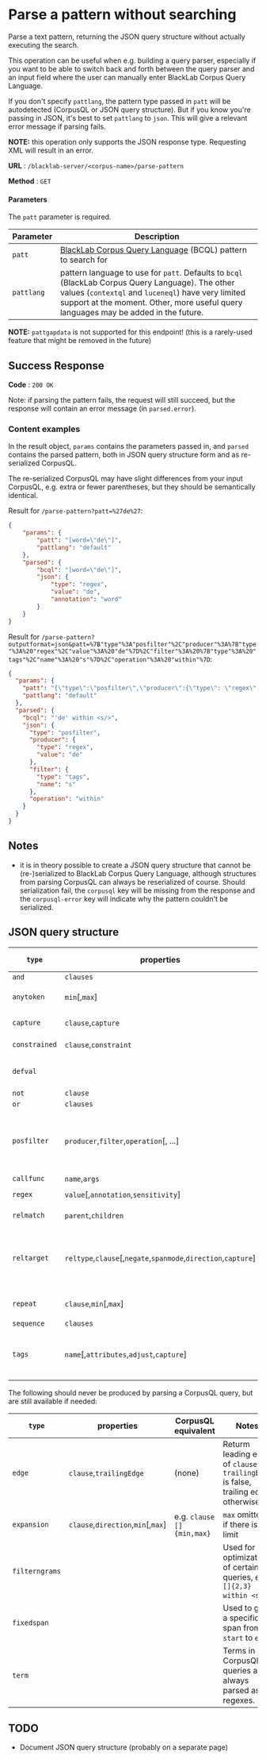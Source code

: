 # Parse a pattern without searching

Parse a text pattern, returning the JSON query structure without actually executing the search.

This operation can be useful when e.g. building a query parser, especially if you want to be able to switch back and forth between the query parser and an input field where the user can manually enter BlackLab Corpus Query Language.

If you don't specify `pattlang`, the pattern type passed in `patt` will be autodetected (CorpusQL or JSON query structure). But if you know you're passing in JSON, it's best to set `pattlang` to `json`. This will give a relevant error message if parsing fails.

**NOTE:** this operation only supports the JSON response type. Requesting XML will result in an error.

**URL** : `/blacklab-server/<corpus-name>/parse-pattern`

**Method** : `GET`

#### Parameters

The `patt` parameter is required.

| Parameter    | Description                                                                                                                                                                                                                                     |
|--------------|-------------------------------------------------------------------------------------------------------------------------------------------------------------------------------------------------------------------------------------------------|
| `patt`       | [BlackLab Corpus Query Language](/guide/query-language/) (BCQL) pattern to search for                                                                                                                                                           |
| `pattlang`   | pattern language to use for `patt`. Defaults to `bcql` (BlackLab Corpus Query Language). The other values (`contextql` and `luceneql`) have very limited support at the moment.  Other, more useful query languages may be added in the future. |

**NOTE:** `pattgapdata` is not supported for this endpoint! (this is a rarely-used feature that might be removed in the future)

## Success Response

**Code** : `200 OK`

Note: if parsing the pattern fails, the request will still succeed, but the response will contain an error message (in `parsed.error`).

### Content examples

In the result object, `params` contains the parameters passed in, and `parsed` contains the parsed pattern, both in JSON query structure form and as re-serialized CorpusQL.

The re-serialized CorpusQL may have slight differences from your input CorpusQL, e.g. extra or fewer parentheses, but they should be semantically identical.

Result for `/parse-pattern?patt=%27de%27`:

```json
{
    "params": {
        "patt": "[word=\"de\"]",
        "pattlang": "default"
    },
    "parsed": {
        "bcql": "[word=\"de\"]",
        "json": {
            "type": "regex",
            "value": "de",
            "annotation": "word"
        }
    }
}
```

Result for `/parse-pattern?outputformat=json&patt=%7B"type"%3A"posfilter"%2C"producer"%3A%7B"type"%3A%20"regex"%2C"value"%3A%20"de"%7D%2C"filter"%3A%20%7B"type"%3A%20"tags"%2C"name"%3A%20"s"%7D%2C"operation"%3A%20"within"%7D`:

```json
{
  "params": {
    "patt": "{\"type\":\"posfilter\",\"producer\":{\"type\": \"regex\",\"value\": \"de\"},\"filter\": {\"type\": \"tags\",\"name\": \"s\"},\"operation\": \"within\"}",
    "pattlang": "default"
  },
  "parsed": {
    "bcql": "'de' within <s/>",
    "json": {
      "type": "posfilter",
      "producer": {
        "type": "regex",
        "value": "de"
      },
      "filter": {
        "type": "tags",
        "name": "s"
      },
      "operation": "within"
    }
  }
}
```

## Notes

- it is in theory possible to create a JSON query structure that cannot be (re-)serialized to BlackLab Corpus Query Language, although structures from parsing CorpusQL can always be reserialized of course. Should serialization fail, the `corpusql` key will be missing from the response and the `corpusql-error` key will indicate why the pattern couldn't be serialized.

## JSON query structure

| `type`        | properties                                                     | CorpusQL equivalent                                                                                | Notes                                                                                                                                                                                                         |
|---------------|----------------------------------------------------------------|----------------------------------------------------------------------------------------------------|---------------------------------------------------------------------------------------------------------------------------------------------------------------------------------------------------------------|
| `and`         | `clauses`                                                      | `clauses[0] & ...`                                                                                 |                                                                                                                                                                                                               |
| `anytoken`    | `min`[,`max`]                                                  | `[]{min,max}`<br>`[]{min,`}<br>`[]{*\|+\|?}`                                                       | `max` omitted if there is no limit                                                                                                                                                                            |
| `capture`     | `clause`,`capture`                                             | `capture:(clause)`                                                                                 | `clause` will be captured using name `capture`                                                                                                                                                                |
| `constrained` | `clause`,`constraint`                                          | `clause :: constraint`                                                                             | e.g. `A:[] "and" B:[] :: A.word = B.word`                                                                                                                                                                     |
| `defval`      |                                                                | `_`                                                                                                | used in relations queries ("don't care" value) and function calls ("use default value")                                                                                                                       |
| `not`         | `clause`                                                       | `!clause`                                                                                          |                                                                                                                                                                                                               |
| `or`          | `clauses`                                                      | `clauses[0] \| ...`                                                                                |                                                                                                                                                                                                               |
| `posfilter`   | `producer`,`filter`,`operation`[, ...]                         | `producer within filter`<br>`producer containing filter`                                           | When parsing CorpusQL, you will only get `producer,`filter` and `operation` (which will be `within` or `containing`). Other parameters are used internally.                                                   |
| `callfunc`    | `name`,`args`                                                  | `name(...args)`                                                                                    | E.g. `rel('det', [])`                                                                                                                                                                                         |
| `regex`       | `value`[,`annotation`,`sensitivity`]                           | `[annotation="value"]`<br>`"value"`                                                                | `sensitivity` is used internally.                                                                                                                                                                             |
| `relmatch`    | `parent`,`children`                                            | `parent -->children[0] ; ...`                                                                      | See `reltarget` for the child clauses.                                                                                                                                                                        |
| `reltarget`   | `reltype`,`clause`[,`negate`,`spanmode`,`direction`,`capture`] | `-reltype-> clause`<br>`!-reltype-> clause`<br>`^-reltype-> clause`<br>`capture:-reltype-> clause` | `negate` defaults to `false`, `spanmode` to `source`, `direction` to `both`, `capture` to empty string. Set `direction` to `root` and `spanmode` to `target` for root relations (relations without a source). |
| `repeat`      | `clause`,`min`[,`max`]                                         | `clause{min,max}`<br>`clause{min,`}<br>`clause{*\|+\|?}`                                           |                                                                                                                                                                                                               | `max` omitted if there is no limit
| `sequence`    | `clauses`                                                      | `clauses[0] ...`                                                                                   |                                                                                                                                                                                                               |
| `tags`        | `name`[,`attributes`,`adjust`,`capture`]                       | `<name att0key="att0value" ... />`<br>`<name>`<br>`</name>`<br>`capture:<name/>`                   |                                                                                                                                                                                                               | `adjust` defaults to `full_tag`; use `leading_edge` and `trailing_edge` for the open/close tag positions.


The following should never be produced by parsing a CorpusQL query, but are still available if needed:

| `type`         | properties                         | CorpusQL equivalent       | Notes                                                                                |
|----------------|------------------------------------|---------------------------|--------------------------------------------------------------------------------------|
| `edge`         | `clause`,`trailingEdge`            | (none)                    | Returm leading edge of `clause` if `trailingEdge` is false, trailing edge otherwise. |
| `expansion`    | `clause`,`direction`,`min`[,`max`] | e.g. `clause []{min,max}` | `max` omitted if there is no limit                                                   |
| `filterngrams` |                                    |                           | Used for optimization of certain queries, e.g. `[]{2,3} within <s/>`.                |
| `fixedspan`    |                                    |                           | Used to get a specific span from `start` to `end`                                    |
| `term`         |                                    |                           | Terms in CorpusQL queries are always parsed as regexes.                              |


## TODO

- Document JSON query structure (probably on a separate page)
